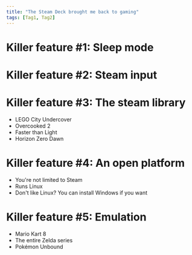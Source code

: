 ```yaml
---
title: "The Steam Deck brought me back to gaming"
tags: [Tag1, Tag2]
---
```



# Killer feature #1: Sleep mode


# Killer feature #2: Steam input


# Killer feature #3: The steam library

- LEGO City Undercover
- Overcooked 2
- Faster than Light
- Horizon Zero Dawn

# Killer feature #4: An open platform

- You're not limited to Steam
- Runs Linux
- Don't like Linux? You can install Windows if you want


# Killer feature #5: Emulation

- Mario Kart 8
- The entire Zelda series
- Pokémon Unbound

